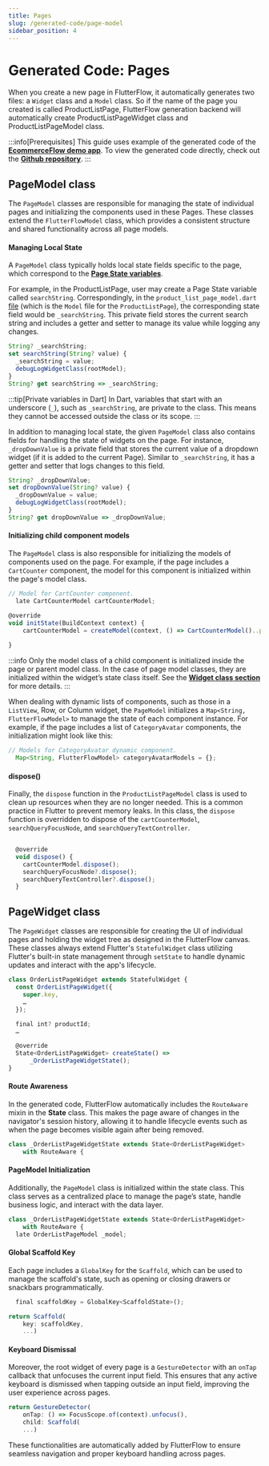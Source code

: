 ```yaml
---
title: Pages
slug: /generated-code/page-model
sidebar_position: 4
---
```


# Generated Code: Pages

When you create a new page in FlutterFlow, it automatically generates two files: a `Widget` class and a `Model` class. So if the name of the page you created is called ProductListPage, FlutterFlow generation backend will automatically create ProductListPageWidget class and ProductListPageModel class. 

:::info[Prerequisites]
This guide uses example of the generated code of the **[EcommerceFlow demo app](https://bit.ly/ff-docs-demo-v1)**. To view the generated code directly, check out the **[Github repository](https://github.com/FlutterFlow/sample-apps/tree/main/ecommerce_flow)**.
:::

## PageModel class

 The `PageModel` classes are responsible for managing the state of individual pages and initializing the components used in these Pages. These classes extend the `FlutterFlowModel` class, which provides a consistent structure and shared functionality across all page models.

#### Managing Local State

A `PageModel` class typically holds local state fields specific to the page, which correspond to the **[Page State variables](../resources/ui/pages/page-lifecycle.md#page-state)**. 

For example, in the ProductListPage, user may create a Page State variable called `searchString`. Correspondingly, in the `product_list_page_model.dart` [file](https://github.com/FlutterFlow/sample-apps/blob/main/ecommerce_flow/lib/product/product_list_page/product_list_page_model.dart) (which is the `Model` file for the `ProductListPage`), the corresponding state field would be `_searchString`. This private field stores the current search string and includes a getter and setter to manage its value while logging any changes.

```js
String? _searchString;
set searchString(String? value) {
  _searchString = value;
  debugLogWidgetClass(rootModel);
}
String? get searchString => _searchString;
```

:::tip[Private variables in Dart]
In Dart, variables that start with an underscore (`_`), such as `_searchString`, are private to the class. This means they cannot be accessed outside the class or its scope.
:::

In addition to managing local state, the given `PageModel` class also contains fields for handling the state of widgets on the page. For instance, `_dropDownValue` is a private field that stores the current value of a dropdown widget (if it is added to the current Page). Similar to `_searchString`, it has a getter and setter that logs changes to this field.

```js
String? _dropDownValue;
set dropDownValue(String? value) {
  _dropDownValue = value;
  debugLogWidgetClass(rootModel);
}
String? get dropDownValue => _dropDownValue;
```

#### Initializing child component models
The `PageModel` class is also responsible for initializing the models of components used on the page. For example, if the page includes a `CartCounter` component, the model for this component is initialized within the page's model class.

```js
// Model for CartCounter component.
  late CartCounterModel cartCounterModel;

@override
void initState(BuildContext context) {
    cartCounterModel = createModel(context, () => CartCounterModel()..parentModel = this);
    
}
```
:::info
Only the model class of a child component is initialized inside the page or parent model class. In the case of page model classes, they are initialized within the widget’s state class itself. See the **[Widget class section](#pagewidget-class)** for more details.
:::

When dealing with dynamic lists of components, such as those in a `ListView`, Row, or Column widget, the `PageModel` initializes a `Map<String, FlutterFlowModel>` to manage the state of each component instance. For example, if the page includes a list of `CategoryAvatar` components, the initialization might look like this:

```js
// Models for CategoryAvatar dynamic component.
  Map<String, FlutterFlowModel> categoryAvatarModels = {};

```

#### dispose()

Finally, the `dispose` function in the `ProductListPageModel` class is used to clean up resources when they are no longer needed. This is a common practice in Flutter to prevent memory leaks.  In this class, the `dispose` function is overridden to dispose of the `cartCounterModel`, `searchQueryFocusNode`, and `searchQueryTextController`.

```js

  @override
  void dispose() {
    cartCounterModel.dispose();
    searchQueryFocusNode?.dispose();
    searchQueryTextController?.dispose();
  }
```


## PageWidget class

The `PageWidget` classes are responsible for creating the UI of individual pages and holding the widget tree as designed in the FlutterFlow canvas. These classes always extend Flutter's `StatefulWidget` class utilizing Flutter's built-in state management through `setState` to handle dynamic updates and interact with the app's lifecycle.

```js
class OrderListPageWidget extends StatefulWidget {
  const OrderListPageWidget({
    super.key,
    …
  });

  final int? productId;
  …

  @override
  State<OrderListPageWidget> createState() =>
      _OrderListPageWidgetState();
}

```

#### Route Awareness
In the generated code, FlutterFlow automatically includes the `RouteAware` mixin in the **State** class. This makes the page aware of changes in the navigator's session history, allowing it to handle lifecycle events such as when the page becomes visible again after being removed.

```js
class _OrderListPageWidgetState extends State<OrderListPageWidget>
    with RouteAware {
```

#### PageModel Initialization
Additionally, the `PageModel` class is initialized within the state class. This class serves as a centralized place to manage the page’s state, handle business logic, and interact with the data layer.

```js
class _OrderListPageWidgetState extends State<OrderListPageWidget>
    with RouteAware {
  late OrderListPageModel _model;
```

#### Global Scaffold Key
Each page includes a `GlobalKey` for the `Scaffold`, which can be used to manage the scaffold's state, such as opening or closing drawers or snackbars programmatically.

```js
  final scaffoldKey = GlobalKey<ScaffoldState>();

return Scaffold(
    key: scaffoldKey,
    ...)
```

#### Keyboard Dismissal
Moreover, the root widget of every page is a `GestureDetector` with an `onTap` callback that unfocuses the current input field. This ensures that any active keyboard is dismissed when tapping outside an input field, improving the user experience across pages.

```js
return GestureDetector(
    onTap: () => FocusScope.of(context).unfocus(),
    child: Scaffold(
    ...)
```

These functionalities are automatically added by FlutterFlow to ensure seamless navigation and proper keyboard handling across pages.

